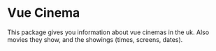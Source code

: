 # Vue Cinema
This package gives you information about vue cinemas in the uk. Also movies they show, and the showings (times, screens, dates).
